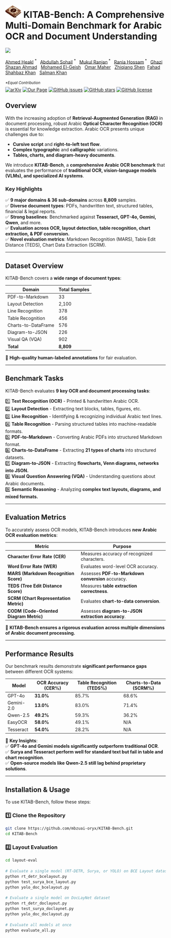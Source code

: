 # <img src="static/images/kitab.png" width="50" > **KITAB-Bench: A Comprehensive Multi-Domain Benchmark for Arabic OCR and Document Understanding**
![](https://i.imgur.com/waxVImv.png)

[Ahmed Heakl](https://huggingface.co/ahmedheakl) <sup> * </sup> &nbsp;
[Abdullah Sohail](https://github.com/AbdullahSohail15) <sup> * </sup> &nbsp;
[Mukul Ranjan](https://scholar.google.com/citations?user=fFBR0j0AAAAJ&hl=en)<sup> * </sup> &nbsp;
[Rania Hossam](https://scholar.google.com/citations?user=ic1jai8AAAAJ&hl=en)<sup> * </sup> &nbsp;
[Ghazi Shazan Ahmad](https://scholar.google.com/citations?hl=en&user=qxmI8TkAAAAJ) &nbsp;
[Mohamed El-Geish](https://www.linkedin.com/in/elgeish/) &nbsp;
[Omar Maher](https://www.linkedin.com/in/omaher/) &nbsp;
[Zhiqiang Shen](https://zhiqiangshen.com/)&nbsp;
[Fahad Shahbaz Khan](https://scholar.google.com/citations?hl=en&user=zvaeYnUAAAAJ) &nbsp;
[Salman Khan](https://scholar.google.com/citations?hl=en&user=M59O9lkAAAAJ)
<br>
<br>
<em> <sup> *Equal Contribution  </sup> </em>
<br>
  [![arXiv](https://img.shields.io/badge/arXiv-2502.0094-3399FF)](https://arxiv.org/abs/2502.00094)
  [![Our Page](https://img.shields.io/badge/Visit-Our%20Page-8C7AFF?style=flat)](https://mbzuai-oryx.github.io/KITAB-Bench/)
  [![GitHub issues](https://img.shields.io/github/issues/mbzuai-oryx/KITAB-Bench?color=FFF359&label=issues&style=flat)](https://github.com/mbzuai-oryx/KITAB-Bench/issues)
  [![GitHub stars](https://img.shields.io/github/stars/mbzuai-oryx/KITAB-Bench?color=FF6A07&style=flat)](https://github.com/mbzuai-oryx/KITAB-Bench/stargazers)
  [![GitHub license](https://img.shields.io/github/license/mbzuai-oryx/KITAB-Bench?color=FF6666)](https://github.com/mbzuai-oryx/KITAB-Bench/blob/main/LICENSE)
  <br>
## **Overview**
With the increasing adoption of **Retrieval-Augmented Generation (RAG)** in document processing, robust Arabic **Optical Character Recognition (OCR)** is essential for knowledge extraction. Arabic OCR presents unique challenges due to:
- **Cursive script** and **right-to-left text flow**.
- **Complex typographic** and **calligraphic** variations.
- **Tables, charts, and diagram-heavy documents**.

We introduce **KITAB-Bench**, a **comprehensive Arabic OCR benchmark** that evaluates the performance of **traditional OCR, vision-language models (VLMs), and specialized AI systems**.

### **Key Highlights**
✅ **9 major domains & 36 sub-domains** across **8,809** samples.  
✅ **Diverse document types**: PDFs, handwritten text, structured tables, financial & legal reports.  
✅ **Strong baselines**: Benchmarked against **Tesseract, GPT-4o, Gemini, Qwen**, and more.  
✅ **Evaluation across OCR, layout detection, table recognition, chart extraction, & PDF conversion.**  
✅ **Novel evaluation metrics**: Markdown Recognition (MARS), Table Edit Distance (TEDS), Chart Data Extraction (SCRM).  

---

## **Dataset Overview**
KITAB-Bench covers a **wide range of document types**:

| **Domain**            | **Total Samples** |
|----------------------|-----------------|
| PDF-to-Markdown      | 33              |
| Layout Detection     | 2,100           |
| Line Recognition     | 378             |
| Table Recognition    | 456             |
| Charts-to-DataFrame  | 576             |
| Diagram-to-JSON      | 226             |
| Visual QA (VQA)      | 902             |
| **Total**            | **8,809**        |

📌 **High-quality human-labeled annotations** for fair evaluation.

---

## **Benchmark Tasks**
KITAB-Bench evaluates **9 key OCR and document processing tasks**:

1️⃣ **Text Recognition (OCR)** - Printed & handwritten Arabic OCR.  
2️⃣ **Layout Detection** - Extracting text blocks, tables, figures, etc.  
3️⃣ **Line Recognition** - Identifying & recognizing individual Arabic text lines.  
4️⃣ **Table Recognition** - Parsing structured tables into machine-readable formats.  
5️⃣ **PDF-to-Markdown** - Converting Arabic PDFs into structured Markdown format.  
6️⃣ **Charts-to-DataFrame** - Extracting **21 types of charts** into structured datasets.  
7️⃣ **Diagram-to-JSON** - Extracting **flowcharts, Venn diagrams, networks into JSON.**  
8️⃣ **Visual Question Answering (VQA)** - Understanding questions about Arabic documents.  
9️⃣ **Semantic Reasoning** - Analyzing **complex text layouts, diagrams, and mixed formats.**  

---

## **Evaluation Metrics**
To accurately assess OCR models, KITAB-Bench introduces **new Arabic OCR evaluation metrics**:

| **Metric** | **Purpose** |
|------------|------------|
| **Character Error Rate (CER)** | Measures accuracy of recognized characters. |
| **Word Error Rate (WER)** | Evaluates word-level OCR accuracy. |
| **MARS (Markdown Recognition Score)** | Assesses **PDF-to-Markdown conversion** accuracy. |
| **TEDS (Tree Edit Distance Score)** | Measures **table extraction correctness**. |
| **SCRM (Chart Representation Metric)** | Evaluates **chart-to-data conversion**. |
| **CODM (Code-Oriented Diagram Metric)** | Assesses **diagram-to-JSON extraction accuracy**. |

📌 **KITAB-Bench ensures a rigorous evaluation across multiple dimensions of Arabic document processing.**

---

## **Performance Results**
Our benchmark results demonstrate **significant performance gaps** between different OCR systems:

| **Model** | **OCR Accuracy (CER%)** | **Table Recognition (TEDS%)** | **Charts-to-Data (SCRM%)** |
|----------|--------------------|-----------------|------------------|
| GPT-4o    | **31.0%** | 85.7% | 68.6% |
| Gemini-2.0 | **13.0%** | 83.0% | 71.4% |
| Qwen-2.5 | **49.2%** | 59.3% | 36.2% |
| EasyOCR  | **58.0%** | 49.1% | N/A |
| Tesseract | **54.0%** | 28.2% | N/A |

📌 **Key Insights**:  
✅ **GPT-4o and Gemini models significantly outperform traditional OCR**.  
✅ **Surya and Tesseract perform well for standard text but fail in table and chart recognition**.  
✅ **Open-source models like Qwen-2.5 still lag behind proprietary solutions**.

---

## **Installation & Usage**
To use KITAB-Bench, follow these steps:

### **1️⃣ Clone the Repository**
```bash
git clone https://github.com/mbzuai-oryx/KITAB-Bench.git
cd KITAB-Bench
```
###  **2️⃣ Layout Evaluation**
```bash
cd layout-eval

# Evaluate a single model (RT-DETR, Surya, or YOLO) on BCE Layout dataset
python rt_detr_bcelayout.py
python test_surya_bce_layout.py
python yolo_doc_bcelayout.py

# Evaluate a single model on DocLayNet dataset
python rt_detr_doclayout.py
python test_surya_doclaynet.py
python yolo_doc_doclayout.py

# Evaluate all models at once
python evaluate_all.py
```

